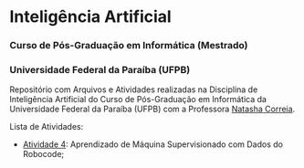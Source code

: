 # Inteligência Artificial
### Curso de Pós-Graduação em Informática (Mestrado)
### Universidade Federal da Paraíba (UFPB)

Repositório com Arquivos e Atividades realizadas na Disciplina de Inteligência Artificial do Curso de Pós-Graduação em Informática da Universidade Federal da Paraíba (UFPB) com a Professora [Natasha Correia](http://lattes.cnpq.br/7853125713114677).

Lista de Atividades:

- [Atividade 4](https://github.com/rodolfobolconte/me-ufpb-ia/tree/master/atividade4): Aprendizado de Máquina Supervisionado com Dados do Robocode;